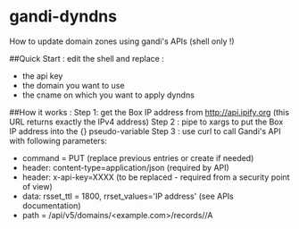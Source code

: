 # gandi-dyndns
How to update domain zones using gandi's APIs (shell only !)


##Quick Start : 
edit the shell and replace :
  - the api key
  - the domain you want to use
  - the cname on which you want to apply dyndns
  
  

##How it works :
Step 1: get the Box IP address from http://api.ipify.org (this URL returns exactly the IPv4 address)
Step 2 : pipe to xargs to put the Box IP address into the {} pseudo-variable
Step 3 : use curl to call Gandi's API with following parameters:
* command = PUT (replace previous entries or create if needed)
* header: content-type=application/json (required by API)
* header: x-api-key=XXXX (to be replaced - required from a security point of view)
* data:  rsset_ttl = 1800, rrset_values='IP address' (see APIs documentation)
* path = /api/v5/domains/<example.com>/records/<my entry>/A
  

